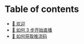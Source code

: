 # Table of contents

* [👏 欢迎](README.md)
* [🚀 如何 3 步开始直播](ru-he-3-bu-kai-shi-zhi-bo.md)
* [🔐 如何获取推流码](streaming-code.md)
